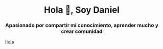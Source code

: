 <h1 align="center">Hola 👋, Soy Daniel</h1>
<h3 align="center">Apasionado por compartir mi conocimiento, aprender mucho y crear comunidad</h3>


<p>
	Hola
</p>
